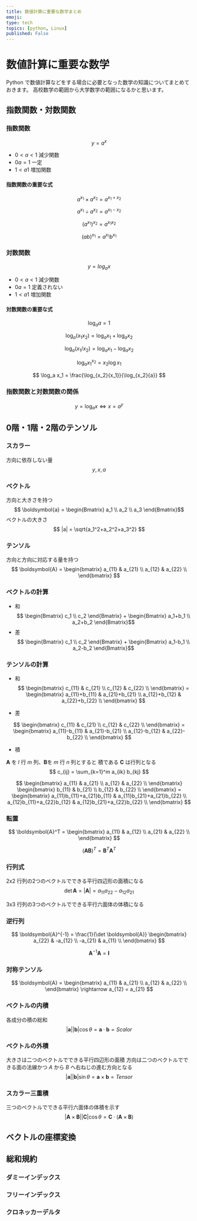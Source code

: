 ```yaml
---
title: 数値計算に重要な数学まとめ
emoji: 
type: tech
topics: [python, Linux]
published: False
---
```


# 数値計算に重要な数学

Python で数値計算などをする場合に必要となった数学の知識についてまとめておきます。
高校数学の範囲から大学数学の範囲になるかと思います。

## 指数関数・対数関数

### 指数関数

$$ y = a^x $$

- $0<a<1$ 減少関数
- $0a=1$ 一定
- $1<a1$ 増加関数

#### 指数関数の重要な式

$$ a^{x_1} \times a^{x_2} = a^{x_1+x_2} $$

$$ a^{x_1} \div a^{x_2} = a^{x_1-x_2} $$

$$ (a^{x_1})^{x_2} = a^{x_1x_2} $$

$$ (ab)^{x_1} = a^{x_1}b^{x_1} $$

### 対数関数

$$ y = log_a x $$

- $0<a<1$ 減少関数
- $0a=1$ 定義されない
- $1<a1$ 増加関数

#### 対数関数の重要な式

$$ \log_a a = 1 $$

$$ \log_a (x_1x_2) = \log_a x_1 + \log_a x_2 $$

$$ \log_a (x_1/x_2) = \log_a x_1 - \log_a x_2 $$

$$ \log_a x_1^{x_2} = x_2\log x_1 $$

$$ \log_a x_1 = \frac{\log_{x_2}{x_1}}{\log_{x_2}{a}} $$

### 指数関数と対数関数の関係

$$ y=\log_a x \Leftrightarrow x=a^y $$

## 0階・1階・2階のテンソル

### スカラー

方向に依存しない量
$$ y, x, a $$

### ベクトル

方向と大きさを持つ
$$ \boldsymbol{a} =
\begin{Bmatrix}
    a_1 \\ a_2 \\ a_3
\end{Bmatrix}$$
ベクトルの大きさ
$$ |a| = \sqrt{a_1^2+a_2^2+a_3^2} $$

### テンソル

方向と方向に対応する量を持つ
$$ \boldsymbol{A} = \begin{bmatrix}
    a_{11} & a_{21} \\
    a_{12} & a_{22} \\
\end{bmatrix} $$

### ベクトルの計算

- 和
$$ \begin{Bmatrix}
  c_1 \\ c_2
\end{Bmatrix} +
\begin{Bmatrix}
  a_1+b_1 \\ a_2+b_2
\end{Bmatrix}$$
- 差
$$ \begin{Bmatrix}
  c_1 \\ c_2
\end{Bmatrix} +
\begin{Bmatrix}
  a_1-b_1 \\ a_2-b_2
\end{Bmatrix}$$

### テンソルの計算

- 和
$$ \begin{bmatrix}
    c_{11} & c_{21} \\
    c_{12} & c_{22} \\
\end{bmatrix} =
 \begin{bmatrix}
    a_{11}+b_{11} & a_{21}+b_{21} \\
    a_{12}+b_{12} & a_{22}+b_{22} \\
\end{bmatrix}
$$

- 差

$$ \begin{bmatrix}
    c_{11} & c_{21} \\
    c_{12} & c_{22} \\
\end{bmatrix} =
 \begin{bmatrix}
    a_{11}-b_{11} & a_{21}-b_{21} \\
    a_{12}-b_{12} & a_{22}-b_{22} \\
\end{bmatrix}
$$

- 積

$\boldsymbol{A}$ を $l$ 行 $m$ 列、$\boldsymbol{B}$を $m$ 行 $n$ 列とすると 積である $\boldsymbol{C}$ は行列となる
$$ c_{ij} = \sum_{k=1}^m a_{ik} b_{kj} $$

$$ \begin{bmatrix}
    a_{11} & a_{21} \\
    a_{12} & a_{22} \\
\end{bmatrix}
 \begin{bmatrix}
    b_{11} & b_{21} \\
    b_{12} & b_{22} \\
\end{bmatrix} =
 \begin{bmatrix}
    a_{11}b_{11}+a_{21}b_{11} & a_{11}b_{21}+a_{21}b_{22} \\
    a_{12}b_{11}+a_{22}b_{12} & a_{12}b_{21}+a_{22}b_{22} \\
\end{bmatrix}
$$

### 転置

$$ \boldsymbol{A}^T = \begin{bmatrix}
    a_{11} & a_{12} \\
    a_{21} & a_{22} \\
\end{bmatrix} $$

$$ (\boldsymbol{A}\boldsymbol{B})^T = \boldsymbol{B}^T\boldsymbol{A}^T $$
### 行列式
2x2 行列の2つのベクトルでできる平行四辺形の面積になる
$$ \det \boldsymbol{A} = |\boldsymbol{A}| = a_{11}a_{22} - a_{12}a_{21} $$

3x3 行列の3つのベクトルでできる平行六面体の体積になる
### 逆行列
$$ \boldsymbol{A}^{-1} =
\frac{1}{\det \boldsymbol{A}}
\begin{bmatrix}
    a_{22} & -a_{12} \\
    -a_{21} & a_{11} \\
\end{bmatrix}
$$

$$ \boldsymbol{A}^{-1}\boldsymbol{A} = \boldsymbol{I} $$

### 対称テンソル

$$ \boldsymbol{A} = \begin{bmatrix}
    a_{11} & a_{21} \\
    a_{12} & a_{22} \\
\end{bmatrix} \rightarrow a_{12} = a_{21} $$
### ベクトルの内積
各成分の積の総和
$$ |\boldsymbol{a}||\boldsymbol{b}|\cos\theta = \boldsymbol{a} \cdot \boldsymbol{b} = Scalor $$
### ベクトルの外積
大きさは二つのベクトルでできる平行四辺形の面積
方向は二つのベクトルでできる面の法線かつ $A$ から $B$ へ右ねじの進む方向となる
$$ |\boldsymbol{a}||\boldsymbol{b}|\sin\theta = \boldsymbol{a} \times \boldsymbol{b} = Tensor $$

### スカラー三重積
三つのベクトルでできる平行六面体の体積を示す
$$ |\boldsymbol{A} \times \boldsymbol{B}||\boldsymbol{C}|\cos\theta = \boldsymbol{C} \cdot (\boldsymbol{A}\times\boldsymbol{B}) $$

## ベクトルの座標変換

## 総和規約
$$  $$
### ダミーインデックス
$$  $$
### フリーインデックス
$$  $$
### クロネッカーデルタ
$$  $$
